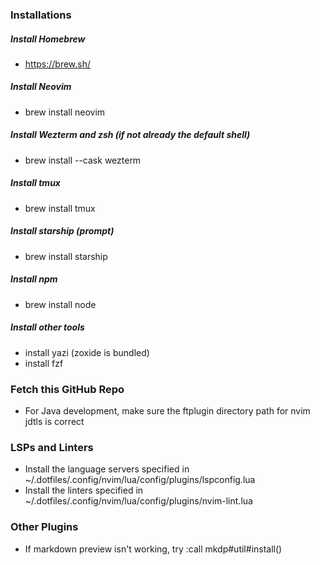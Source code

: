 ### Installations
##### Install Homebrew 
* https://brew.sh/
##### Install Neovim
* brew install neovim
##### Install Wezterm and zsh (if not already the default shell)
* brew install --cask wezterm
##### Install tmux
* brew install tmux
##### Install starship (prompt)
* brew install starship
##### Install npm
* brew install node
##### Install other tools
* install yazi (zoxide is bundled)
* install fzf
### Fetch this GitHub Repo
* For Java development, make sure the ftplugin directory path for nvim jdtls is correct
### LSPs and Linters
* Install the language servers specified in ~/.dotfiles/.config/nvim/lua/config/plugins/lspconfig.lua
* Install the linters specified in ~/.dotfiles/.config/nvim/lua/config/plugins/nvim-lint.lua
### Other Plugins
* If markdown preview isn't working, try :call mkdp#util#install()
